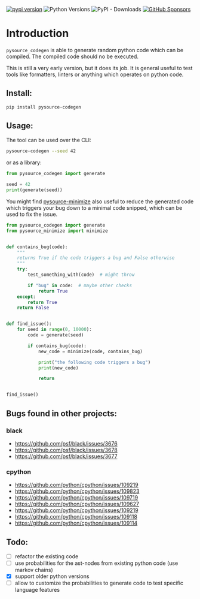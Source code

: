 [![pypi version](https://img.shields.io/pypi/v/pysource-codegen.svg)](https://pypi.org/project/pysource-codegen/)
![Python Versions](https://img.shields.io/pypi/pyversions/pysource-codegen)
![PyPI - Downloads](https://img.shields.io/pypi/dw/pysource-codegen)
[![GitHub Sponsors](https://img.shields.io/github/sponsors/15r10nk)](https://github.com/sponsors/15r10nk)

# Introduction


`pysource_codegen` is able to generate random python code which can be compiled.
The compiled code should no be executed.

This is still a very early version, but it does its job.
It is general useful to test tools like formatters, linters or anything which operates on python code.

## Install:
``` bash
pip install pysource-codegen
```

## Usage:

The tool can be used over the CLI:

``` bash
pysource-codegen --seed 42
```

or as a library:

``` python
from pysource_codegen import generate

seed = 42
print(generate(seed))
```

You might find [pysource-minimize](https://github.com/15r10nk/pysource-minimize) also useful
to reduce the generated code which triggers your bug down to a minimal code snipped,
which can be used to fix the issue.

``` python
from pysource_codegen import generate
from pysource_minimize import minimize


def contains_bug(code):
    """
    returns True if the code triggers a bug and False otherwise
    """
    try:
        test_something_with(code)  # might throw

        if "bug" in code:  # maybe other checks
            return True
    except:
        return True
    return False


def find_issue():
    for seed in range(0, 10000):
        code = generate(seed)

        if contains_bug(code):
            new_code = minimize(code, contains_bug)

            print("the following code triggers a bug")
            print(new_code)

            return


find_issue()
```


## Bugs found in other projects:

### black

* https://github.com/psf/black/issues/3676
* https://github.com/psf/black/issues/3678
* https://github.com/psf/black/issues/3677

### cpython

* https://github.com/python/cpython/issues/109219
* https://github.com/python/cpython/issues/109823
* https://github.com/python/cpython/issues/109719
* https://github.com/python/cpython/issues/109627
* https://github.com/python/cpython/issues/109219
* https://github.com/python/cpython/issues/109118
* https://github.com/python/cpython/issues/109114

## Todo:

* [ ] refactor the existing code
* [ ] use probabilities for the ast-nodes from existing python code (use markov chains)
* [x] support older python versions
* [ ] allow to customize the probabilities to generate code to test specific language features
